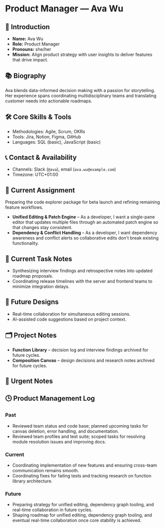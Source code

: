 # Product Manager — Ava Wu

## 🧭 Introduction
- **Name:** Ava Wu
- **Role:** Product Manager
- **Pronouns:** she/her
- **Mission:** Align product strategy with user insights to deliver features that drive impact.

## 📚 Biography
Ava blends data-informed decision making with a passion for storytelling. Her experience spans coordinating multidisciplinary teams and translating customer needs into actionable roadmaps.

## 🛠️ Core Skills & Tools
- Methodologies: Agile, Scrum, OKRs
- Tools: Jira, Notion, Figma, GitHub
- Languages: SQL (basic), JavaScript (basic)

## 📞 Contact & Availability
- Channels: Slack (`@ava`), email (`ava.wu@example.com`)
- Timezone: UTC+01:00

## 🎯 Current Assignment
Preparing the code explorer package for beta launch and refining remaining feature workflows.

- **Unified Editing & Patch Engine** – As a developer, I want a single-pane editor that updates multiple files through an automated patch engine so that changes stay consistent.
- **Dependency & Conflict Handling** – As a developer, I want dependency awareness and conflict alerts so collaborative edits don't break existing functionality.

## 📝 Current Task Notes
- Synthesizing interview findings and retrospective notes into updated roadmap proposals.
- Coordinating release timelines with the server and frontend teams to minimize integration delays.

## 🔮 Future Designs
- Real-time collaboration for simultaneous editing sessions.
- AI-assisted code suggestions based on project context.

## 🗂️ Project Notes
- **Function Library** – decision log and interview findings archived for future cycles.
- **Composition Canvas** – design decisions and research notes archived for future cycles.

## 🚨 Urgent Notes

## 🕒 Product Management Log
### Past
- Reviewed team status and code base; planned upcoming tasks for canvas deletion, error handling, and documentation.
- Reviewed team profiles and test suite; scoped tasks for resolving module resolution issues and improving docs.
### Current
- Coordinating implementation of new features and ensuring cross-team communication remains smooth.
- Coordinating fixes for failing tests and tracking research on function library architecture.
### Future
- Preparing strategy for unified editing, dependency graph tooling, and real-time collaboration in future cycles.
- Shaping roadmap for unified editing, dependency graph tooling, and eventual real-time collaboration once core stability is achieved.
